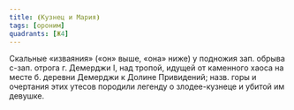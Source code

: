 ```yaml
---
title: ⦗Кузнец и Мария⦘
tags: [ороним]
quadrants: [Ж4]
---
```


Скальные «изваяния» («он» выше, «она» ниже) у подножия зап. обрыва с-зап. отрога
г. Демерджи I, над тропой, идущей от каменного хаоса на месте б. деревни
Демерджи к Долине Привидений; назв. горы и очертания этих утесов породили
легенду о злодее-кузнеце и убитой им девушке.
